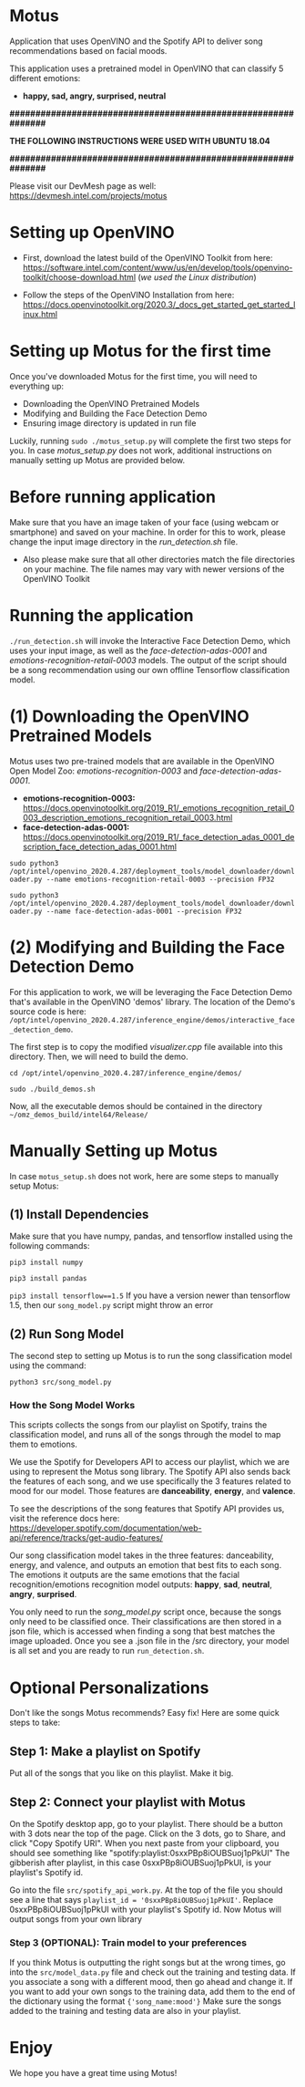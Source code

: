 # Motus

Application that uses OpenVINO and the Spotify API to deliver song recommendations based on facial moods. 

This application uses a pretrained model in OpenVINO that can classify 5 different emotions: 

* **happy, sad, angry, surprised, neutral**

**##############################################################**

**THE FOLLOWING INSTRUCTIONS WERE USED WITH UBUNTU 18.04**

**##############################################################**

Please visit our DevMesh page as well: https://devmesh.intel.com/projects/motus


# Setting up OpenVINO

* First, download the latest build of the OpenVINO Toolkit from here: https://software.intel.com/content/www/us/en/develop/tools/openvino-toolkit/choose-download.html (*we used the Linux distribution*)



* Follow the steps of the OpenVINO Installation from here: https://docs.openvinotoolkit.org/2020.3/_docs_get_started_get_started_linux.html

# Setting up Motus for the first time

Once you've downloaded Motus for the first time, you will need to everything up:

* Downloading the OpenVINO Pretrained Models
* Modifying and Building the Face Detection Demo
* Ensuring image directory is updated in run file

Luckily, running `sudo ./motus_setup.py` will complete the first two steps for you. In case *motus_setup.py* does not work, additional instructions on manually setting up Motus are provided below.

# Before running application

Make sure that you have an image taken of your face (using webcam or smartphone) and saved on your machine. In order for this to work, please change the input image directory in the *run_detection.sh* file.

* Also please make sure that all other directories match the file directories on your machine. The file names may vary with newer versions of the OpenVINO Toolkit

# Running the application

`./run_detection.sh` will invoke the Interactive Face Detection Demo, which uses your input image, as well as the *face-detection-adas-0001* and *emotions-recognition-retail-0003* models. The output of the
script should be a song recommendation using our own offline Tensorflow classification model.

# (1) Downloading the OpenVINO Pretrained Models

Motus uses two pre-trained models that are available in the OpenVINO Open Model Zoo: *emotions-recognition-0003* and *face-detection-adas-0001*.

* **emotions-recognition-0003:** https://docs.openvinotoolkit.org/2019_R1/_emotions_recognition_retail_0003_description_emotions_recognition_retail_0003.html
* **face-detection-adas-0001:** https://docs.openvinotoolkit.org/2019_R1/_face_detection_adas_0001_description_face_detection_adas_0001.html

`sudo python3 /opt/intel/openvino_2020.4.287/deployment_tools/model_downloader/downloader.py --name emotions-recognition-retail-0003 --precision FP32`

`sudo python3 /opt/intel/openvino_2020.4.287/deployment_tools/model_downloader/downloader.py --name face-detection-adas-0001 --precision FP32`

# (2) Modifying and Building the Face Detection Demo 

For this application to work, we will be leveraging the Face Detection Demo that's available in the OpenVINO 'demos' library. The location of the Demo's source code is here: `/opt/intel/openvino_2020.4.287/inference_engine/demos/interactive_face_detection_demo`.

The first step is to copy the modified *visualizer.cpp* file available into this directory. Then, we will need to build the demo.

`cd /opt/intel/openvino_2020.4.287/inference_engine/demos/`

`sudo ./build_demos.sh`

Now, all the executable demos should be contained in the directory `~/omz_demos_build/intel64/Release/`

# Manually Setting up Motus
In case `motus_setup.sh` does not work, here are some steps to manually setup Motus:

## (1) Install Dependencies
Make sure that you have numpy, pandas, and tensorflow installed using the following commands:

`pip3 install numpy`

`pip3 install pandas`

`pip3 install tensorflow==1.5` If you have a version newer than tensorflow 1.5, then our `song_model.py` script might throw an error

## (2) Run Song Model
The second step to setting up Motus is to run the song classification model using the command:

`python3 src/song_model.py`

### How the Song Model Works

This scripts collects the songs from our playlist on Spotify, trains the classification model, and runs all of the songs through the model to map them to emotions.  

We use the Spotify for Developers API to access our playlist, which we are using to represent the Motus song library.  The Spotify API also sends back the features of each song, and we use specifically the 3 features related to mood for our model.  Those features are **danceability**, **energy**, and **valence**.

To see the descriptions of the song features that Spotify API provides us, visit the reference docs here: https://developer.spotify.com/documentation/web-api/reference/tracks/get-audio-features/

Our song classification model takes in the three features: danceability, energy, and valence, and outputs an emotion that best fits to each song.  The emotions it outputs are the same emotions that the facial recognition/emotions recognition model outputs: **happy**, **sad**, **neutral**, **angry**, **surprised**.

You only need to run the *song_model.py* script once, because the songs only need to be classified once. Their classifications are then stored in a json file, which is accessed when finding a song that best matches the image uploaded.  Once you see a .json file in the /src directory, your model is all set and you are ready to run `run_detection.sh`.


# Optional Personalizations

Don't like the songs Motus recommends? Easy fix!  Here are some quick steps to take:

## Step 1: Make a playlist on Spotify

Put all of the songs that you like on this playlist.  Make it big.

## Step 2: Connect your playlist with Motus

On the Spotify desktop app, go to your playlist.  There should be a button with 3 dots near the top of the page. Click on the 3 dots, go to Share, and click "Copy Spotify URI". When you next paste from your clipboard, you should see something like "spotify:playlist:0sxxPBp8iOUBSuoj1pPkUI" The gibberish after playlist, in this case 0sxxPBp8iOUBSuoj1pPkUI, is your playlist's Spotify id.

Go into the file `src/spotify_api_work.py`. At the top of the file you should see a line that says `playlist_id = '0sxxPBp8iOUBSuoj1pPkUI'`.  Replace 0sxxPBp8iOUBSuoj1pPkUI with your playlist's Spotify id.  Now Motus will output songs from your own library

### Step 3 (OPTIONAL): Train model to your preferences

If you think Motus is outputting the right songs but at the wrong times, go into the `src/model_data.py` file and check out the training and testing data.  If you associate a song with a different mood, then go ahead and change it. If you want to add your own songs to the training data, add them to the end of the dictionary using the format `{'song_name:mood'}`  Make sure the songs added to the training and testing data are also in your playlist.

# Enjoy

We hope you have a great time using Motus! 

